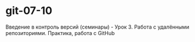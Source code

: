 # git-07-10
Введение в контроль версий (семинары) - Урок 3. Работа с удалёнными репозиториями. Практика, работа с GitHub
